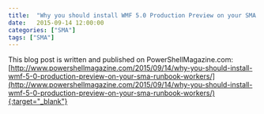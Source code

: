 ```yaml
---
title:  "Why you should install WMF 5.0 Production Preview on your SMA runbook workers"
date:   2015-09-14 12:00:00
categories: ["SMA"]
tags: ["SMA"]
---
```


This blog post is written and published on PowerShellMagazine.com: [http://www.powershellmagazine.com/2015/09/14/why-you-should-install-wmf-5-0-production-preview-on-your-sma-runbook-workers/](http://www.powershellmagazine.com/2015/09/14/why-you-should-install-wmf-5-0-production-preview-on-your-sma-runbook-workers/){:target="_blank"}
